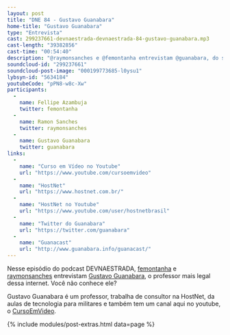```yaml
---
layout: post
title: "DNE 84 - Gustavo Guanabara"
home-title: "Gustavo Guanabara"
type: "Entrevista"
cast: 299237661-devnaestrada-devnaestrada-84-gustavo-guanabara.mp3
cast-length: "39382856"
cast-time: "00:54:40"
description: "@raymonsanches e @femontanha entrevistam @guanabara, do saudoso GuanaCast. Uma incrível história do professor por vocação com certeza vai cativar você."
soundcloud-id: "299237661"
soundcloud-post-image: "000199773685-l0ysu1"
lybsyn-id: "5634184"
youtubeCode: "pPN8-w8c-Xw"
participants:
  -
    name: Fellipe Azambuja
    twitter: femontanha
  -
    name: Ramon Sanches
    twitter: raymonsanches
  -
    name: Gustavo Guanabara
    twitter: guanabara
links:
  -
    name: "Curso em Vídeo no Youtube"
    url: "https://www.youtube.com/cursoemvideo"
  -
    name: "HostNet"
    url: "https://www.hostnet.com.br/"
  -
    name: "HostNet no Youtube"
    url: "https://www.youtube.com/user/hostnetbrasil"
  -
    name: "Twitter do Guanabara"
    url: "https://twitter.com/guanabara"
  -
    name: "Guanacast"
    url: "http://www.guanabara.info/guanacast/"
---
```


Nesse episódio do podcast DEVNAESTRADA, [femontanha](https://twitter.com/femontanha) e [raymonsanches](https://twitter.com/raymonsanches) entrevistam [Gustavo Guanabara](https://twitter.com/guanabara), o professor mais legal dessa internet. Você não conhece ele?

Gustavo Guanabara é um professor, trabalha de consultor na HostNet, da aulas de tecnologia para militares e também tem um canal aqui no youtube, o [CursoEmVideo](http://www.cursoemvideo.com/).

{% include modules/post-extras.html data=page %}
